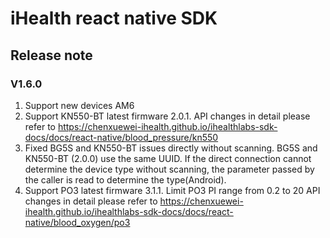 # iHealth react native SDK

## Release note

### V1.6.0
1. Support new devices AM6
2. Support KN550-BT latest firmware 2.0.1. API changes in detail please refer to https://chenxuewei-ihealth.github.io/ihealthlabs-sdk-docs/docs/react-native/blood_pressure/kn550
3. Fixed BG5S and KN550-BT issues directly without scanning. BG5S and KN550-BT (2.0.0) use the same UUID. If the direct connection cannot determine the device type without scanning, the parameter passed by the caller is read to determine the type(Android).
4. Support PO3 latest firmware 3.1.1. Limit PO3 PI range from 0.2 to 20 API changes in detail please refer to https://chenxuewei-ihealth.github.io/ihealthlabs-sdk-docs/docs/react-native/blood_oxygen/po3
